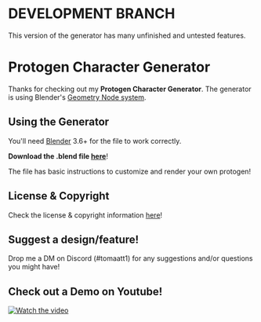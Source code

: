 # DEVELOPMENT BRANCH
This version of the generator has many unfinished and untested features.

# Protogen Character Generator

Thanks for checking out my **Protogen Character Generator**. The generator is using Blender's [Geometry Node system](https://docs.blender.org/manual/en/latest/modeling/geometry_nodes/index.html). 

## Using the Generator

You'll need [Blender](https://www.blender.org/download/) 3.6+ for the file to work correctly.

**Download the .blend file [here](https://github.com/illegal-ferret/protogen-generator/raw/main/generator/proto_generator.blend)**!

The file has basic instructions to customize and render your own protogen!

## License & Copyright

Check the license & copyright information [here](https://github.com/illegal-ferret/protogen-generator/wiki/License-&-Copyright)!

## Suggest a design/feature!

Drop me a DM on Discord (#tomaatt1) for any suggestions and/or questions you might have!

## Check out a Demo on Youtube!

[![Watch the video](https://user-images.githubusercontent.com/103080015/162720390-23ac4f71-b624-4a7f-9335-0c354e5b8c80.png)](https://www.youtube.com/watch?v=mVygr9d72pw)

